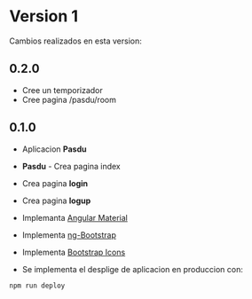 # Version 1

Cambios realizados en esta version: 

## 0.2.0
- Cree un temporizador
- Cree pagina /pasdu/room

## 0.1.0
- Aplicacion <b>Pasdu</b>
- <b>Pasdu</b> - Crea pagina index
- Crea pagina <b>login</b>
- Crea pagina <b>logup</b>
- Implemanta [Angular Material](https://material.angular.io)
- Implementa [ng-Bootstrap](https://ng-bootstrap.github.io/)
- Implementa [Bootstrap Icons](https://icons.getbootstrap.com/)

- Se implementa el desplige de aplicacion en produccion con:
```bash
npm run deploy
```